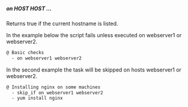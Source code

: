 ##### on HOST HOST ...

Returns true if the current hostname is listed.

In the example below the script fails unless executed on webserver1 or webserver2.

```bash
@ Basic checks
  - on webserver1 webserver2 
```

In the second example the task will be skipped on hosts webserver1 or webserver2.

```bash
@ Installing nginx on some machines
  - skip_if on webserver1 webserver2
  - yum install nginx
```
